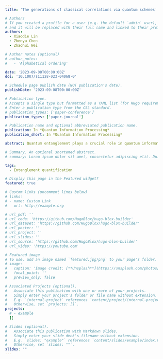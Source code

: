 ```yaml
---
title: 'The generations of classical correlations via quantum schemes'

# Authors
# If you created a profile for a user (e.g. the default `admin` user), write the username (folder name) here
# and it will be replaced with their full name and linked to their profile.
authors:
  - Xiaodie Lin
  - Zhenyu Chen
  - Zhaohui Wei

# Author notes (optional)
# author_notes:
#   - 'Alphabetical ordering'

date: '2023-09-08T00:00:00Z'
doi: '10.1007/s11128-023-04068-0'

# Schedule page publish date (NOT publication's date).
publishDate: '2023-09-08T00:00:00Z'

# Publication type.
# Accepts a single type but formatted as a YAML list (for Hugo requirements).
# Enter a publication type from the CSL standard.
# publication_types: ['paper-conference']
publication_types: ['paper-journal']

# Publication name and optional abbreviated publication name.
publication: In *Quantum Information Processing*
publication_short: In *Quantum Information Processing*

abstract: Quantum entanglement plays a crucial role in quantum information processing tasks and quantum mechanics; hence, quantifying unknown entanglement is a fundamental task. However, this is also challenging, as entanglement cannot be measured by any observables directly. In this paper, we train neural networks to quantify unknown entanglement, where the input features for neural networks are the outcome statistics data produced by measuring target quantum states with local or even single-qubit Pauli observables, and the training labels are well-chosen quantities. For bipartite quantum states, this quantity is coherent information, which is a lower bound for many popular entanglement measures, like the entanglement of distillation. For multipartite quantum states, we choose this quantity as the geometric measure of entanglement. It turns out that the neural networks we train have very good performance in quantifying unknown quantum entanglement and can beat previous approaches like semi-device- independent protocols for this problem easily in both precision and application range. We also observe an interesting phenomenon that on quantum states with stronger quantum nonlocality, the neural networks tend to have better performance, though we do not provide them any knowledge on quantum nonlocality.

# Summary. An optional shortened abstract.
# summary: Lorem ipsum dolor sit amet, consectetur adipiscing elit. Duis posuere tellus ac convallis placerat. Proin tincidunt magna sed ex sollicitudin condimentum.

tags:
  - Entanglement quantification

# Display this page in the Featured widget?
featured: true

# Custom links (uncomment lines below)
# links:
# - name: Custom Link
#   url: http://example.org

# url_pdf: ''
# url_code: 'https://github.com/HugoBlox/hugo-blox-builder'
# url_dataset: 'https://github.com/HugoBlox/hugo-blox-builder'
# url_poster: ''
# url_project: ''
# url_slides: ''
# url_source: 'https://github.com/HugoBlox/hugo-blox-builder'
# url_video: 'https://youtube.com'

# Featured image
# To use, add an image named `featured.jpg/png` to your page's folder.
# image:
#   caption: 'Image credit: [**Unsplash**](https://unsplash.com/photos/pLCdAaMFLTE)'
#   focal_point: ''
#   preview_only: false

# Associated Projects (optional).
#   Associate this publication with one or more of your projects.
#   Simply enter your project's folder or file name without extension.
#   E.g. `internal-project` references `content/project/internal-project/index.md`.
#   Otherwise, set `projects: []`.
projects:
  # - example
  []

# Slides (optional).
#   Associate this publication with Markdown slides.
#   Simply enter your slide deck's filename without extension.
#   E.g. `slides: "example"` references `content/slides/example/index.md`.
#   Otherwise, set `slides: ""`.
slides: ""
---
```


<!-- {{% callout note %}}
Click the _Cite_ button above to demo the feature to enable visitors to import publication metadata into their reference management software.
{{% /callout %}}

{{% callout note %}}
Create your slides in Markdown - click the _Slides_ button to check out the example.
{{% /callout %}}

Add the publication's **full text** or **supplementary notes** here. You can use rich formatting such as including [code, math, and images](https://docs.hugoblox.com/content/writing-markdown-latex/). -->
